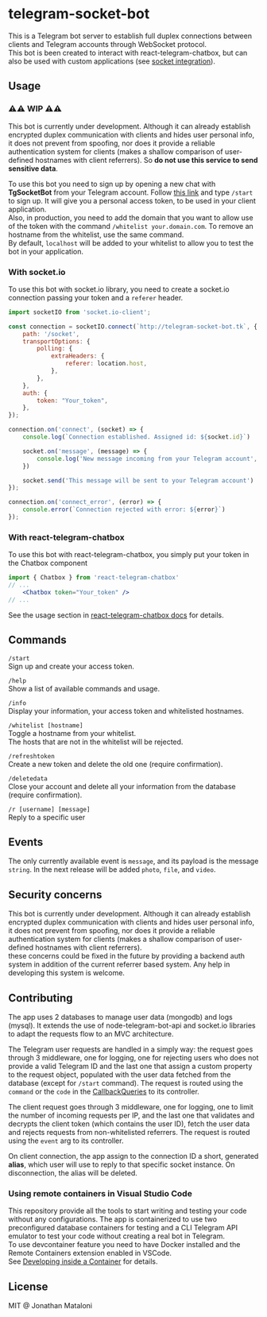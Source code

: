 # telegram-socket-bot

This is a Telegram bot server to establish full duplex connections between clients and Telegram accounts through WebSocket protocol.<br>
This bot is been created to interact with react-telegram-chatbox, but can also be used with custom applications (see [socket integration](#with-socket.io)).

## Usage

### ⚠⚠ WIP ⚠⚠
This bot is currently under development. Although it can already establish encrypted duplex communication with clients and hides user personal info, it does not prevent from spoofing, nor does it provide a reliable authentication system for clients (makes a shallow comparison of user-defined hostnames with client referrers). So **do not use this service to send sensitive data**.<br>

To use this bot you need to sign up by opening a new chat with **TgSocketBot** from your Telegram account. Follow [this link](http://t.me/TgSocketBot) and type `/start` to sign up. It will give you a personal access token, to be used in your client application.<br>
Also, in production, you need to add the domain that you want to allow use of the token with the command `/whitelist your.domain.com`. To remove an hostname from the whitelist, use the same command.<br>
By default, `localhost` will be added to your whitelist to allow you to test the bot in your application.

### With socket.io
To use this bot with socket.io library, you need to create a socket.io connection passing your token and a `referer` header.

```js
import socketIO from 'socket.io-client';

const connection = socketIO.connect(`http://telegram-socket-bot.tk`, {
    path: '/socket',
    transportOptions: {
        polling: {
            extraHeaders: {
                referer: location.host,
            },
        },
    },
    auth: {
        token: "Your_token",
    },
});

connection.on('connect', (socket) => {
    console.log(`Connection established. Assigned id: ${socket.id}`)

    socket.on('message', (message) => {
        console.log('New message incoming from your Telegram account', message)
    })

    socket.send('This message will be sent to your Telegram account')
});

connection.on('connect_error', (error) => {
    console.error(`Connection rejected with error: ${error}`)
});

```

### With react-telegram-chatbox
To use this bot with react-telegram-chatbox, you simply put your token in the Chatbox component

```jsx
import { Chatbox } from 'react-telegram-chatbox'
// ...
    <Chatbox token="Your_token" />
// ...
```
See the usage section in [react-telegram-chatbox docs](https://github.com/jonamat/react-telegram-chatbox) for details.


## Commands

`/start`<br>
Sign up and create your access token.

`/help`<br>
Show a list of available commands and usage.

`/info`<br>
Display your information, your access token and whitelisted hostnames.

`/whitelist [hostname]`<br>
Toggle a hostname from your whitelist.<br>
The hosts that are not in the whitelist will be rejected.

`/refreshtoken`<br>
Create a new token and delete the old one (require confirmation).

`/deletedata`<br>
Close your account and delete all your information from the database (require confirmation).

`/r [username] [message]`<br>
Reply to a specific user

## Events
The only currently available event is `message`, and its payload is the message `string`. In the next release will be added `photo`, `file`, and `video`.

## Security concerns
This bot is currently under development. Although it can already establish encrypted duplex communication with clients and hides user personal info, it does not prevent from spoofing, nor does it provide a reliable authentication system for clients (makes a shallow comparison of user-defined hostnames with client referrers).<br>
these concerns could be fixed in the future by providing a backend auth system in addition of the current referrer based system. Any help in developing this system is welcome.

## Contributing
The app uses 2 databases to manage user data (mongodb) and logs (mysql). It extends the use of node-telegram-bot-api and socket.io libraries to adapt the requests flow to an MVC architecture.<br>

The Telegram user requests are handled in a simply way: the request goes through 3 middleware, one for logging, one for rejecting users who does not provide a valid Telegram ID and the last one that assign a custom property to the request object, populated with the user data fetched from the database (except for `/start` command). The request is routed using the `command` or the `code` in the [CallbackQueries](https://core.telegram.org/bots/api#callbackquery) to its controller.<br>

The client request goes through 3 middleware, one for logging, one to limit the number of incoming requests per IP, and the last one that validates and decrypts the client token (which contains the user ID), fetch the user data and rejects requests from non-whitelisted referrers. The request is routed using the `event` arg to its controller.<br>

On client connection, the app assign to the connection ID a short, generated **alias**, which user will use to reply to that specific socket instance. On disconnection, the alias will be deleted.

### Using remote containers in Visual Studio Code
This repository provide all the tools to start writing and testing your code without any configurations. The app is containerized to use two preconfigured database containers for testing and a CLI Telegram API emulator to test your code without creating a real bot in Telegram.<br>
To use devcontainer feature you need to have Docker installed and the Remote Containers extension enabled in VSCode.<br>
See [Developing inside a Container](https://code.visualstudio.com/docs/remote/containers) for details.

## License
MIT @ Jonathan Mataloni

